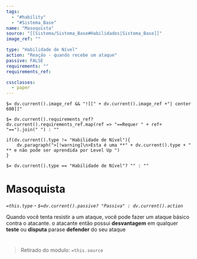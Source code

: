 ```yaml
---
tags:
  - "#hability"
  - "#Sistema_Base"
name: "Masoquista"
source: "[[Sistema/Sistema_Base#Habilidades|Sistema_Base]]"
image_ref: ""

type: "Habilidade de Nível"
action: "Reação - quando recebe um ataque"
passive: FALSE
requirements: ""
requirements_ref:  

cssclasses:
  - paper
---
```

`$= dv.current().image_ref && "![[" + dv.current().image_ref +"| center 600]]"`


`$= dv.current().requirements_ref? dv.current().requirements_ref.map(ref => "==Requer " + ref+ "==").join(" ") : ""`

```dataviewjs
if(dv.current().type != "Habilidade de Nível"){
	dv.paragraph(">[!warning]\n>Esta é uma **" + dv.current().type + " ** e não pode ser aprendida por Level Up ")
}
```


`$= dv.current().type == "Habilidade de Nível"? "" : ""`
# Masoquista
*`=this.type` - `$=dv.current().passive? "Passiva" : dv.current().action`*

Quando você tenta resistir a um ataque, você pode fazer um ataque básico contra o atacante. o atacante então possui **desvantagem** em qualquer **teste** ou **disputa** parase **defender** do seu ataque


#
> Retirado do modulo: `=this.source`